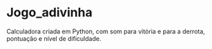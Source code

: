 # Jogo_adivinha
Calculadora criada em Python,
com som para vitória e para a derrota, pontuação e nível de dificuldade.
